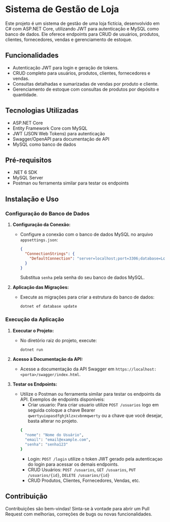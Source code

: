 # Sistema de Gestão de Loja

Este projeto é um sistema de gestão de uma loja fictícia, desenvolvido em C# com ASP.NET Core, utilizando JWT para autenticação e MySQL como banco de dados. Ele oferece endpoints para CRUD de usuários, produtos, clientes, fornecedores, vendas e gerenciamento de estoque.

## Funcionalidades

- Autenticação JWT para login e geração de tokens.
- CRUD completo para usuários, produtos, clientes, fornecedores e vendas.
- Consultas detalhadas e sumarizadas de vendas por produto e cliente.
- Gerenciamento de estoque com consultas de produtos por depósito e quantidade.

## Tecnologias Utilizadas

- ASP.NET Core
- Entity Framework Core com MySQL
- JWT (JSON Web Tokens) para autenticação
- Swagger/OpenAPI para documentação de API
- MySQL como banco de dados

## Pré-requisitos

- .NET 6 SDK
- MySQL Server
- Postman ou ferramenta similar para testar os endpoints

## Instalação e Uso

### Configuração do Banco de Dados

1. **Configuração da Conexão:**

   - Configure a conexão com o banco de dados MySQL no arquivo `appsettings.json`:
     ```json
     {
       "ConnectionStrings": {
         "DefaultConnection": "server=localhost;port=3306;database=LojaDb;user=root;password=senha;"
       }
     }
     ```
     Substitua `senha` pela senha do seu banco de dados MySQL.

2. **Aplicação das Migrações:**
   - Execute as migrações para criar a estrutura do banco de dados:
     ```bash
     dotnet ef database update
     ```

### Execução da Aplicação

1. **Executar o Projeto:**

   - No diretório raiz do projeto, execute:
     ```bash
     dotnet run
     ```

2. **Acesso à Documentação da API:**

   - Acesse a documentação da API Swagger em `https://localhost:<porta>/swagger/index.html`.

3. **Testar os Endpoints:**
   - Utilize o Postman ou ferramenta similar para testar os endpoints da API. Exemplos de endpoints disponíveis:
     - Criar usuario: Para criar usuario utilize `POST /usuarios` logo em seguida coloque a chave Bearer `qwertyuiopasdfghjklzxcvbnmqwerty` ou a chave que você desejar, basta alterar no projeto.
     ```bash
     {
       "nome": "Nome do Usuário",
       "email": "email@example.com",
       "senha": "senha123"
     }
     ```
     - Login: `POST /login` utilize o token JWT gerado pela autenticaçao do login para acessar os demais endpoints.
     - CRUD Usuários: `POST /usuarios`, `GET /usuarios`, `PUT /usuarios/{id}`, `DELETE /usuarios/{id}`
     - CRUD Produtos, Clientes, Fornecedores, Vendas, etc.

## Contribuição

Contribuições são bem-vindas! Sinta-se à vontade para abrir um Pull Request com melhorias, correções de bugs ou novas funcionalidades.
